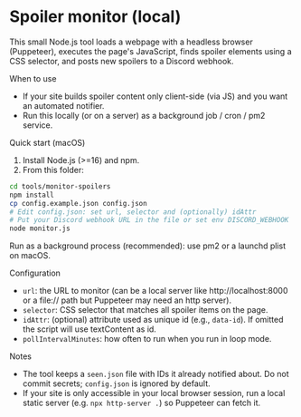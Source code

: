 Spoiler monitor (local)
=======================

This small Node.js tool loads a webpage with a headless browser (Puppeteer), executes the page's JavaScript, finds spoiler elements using a CSS selector, and posts new spoilers to a Discord webhook.

When to use
- If your site builds spoiler content only client-side (via JS) and you want an automated notifier.
- Run this locally (or on a server) as a background job / cron / pm2 service.

Quick start (macOS)
1. Install Node.js (>=16) and npm.
2. From this folder:

```bash
cd tools/monitor-spoilers
npm install
cp config.example.json config.json
# Edit config.json: set url, selector and (optionally) idAttr
# Put your Discord webhook URL in the file or set env DISCORD_WEBHOOK
node monitor.js
```

Run as a background process (recommended): use pm2 or a launchd plist on macOS.

Configuration
- `url`: the URL to monitor (can be a local server like http://localhost:8000 or a file:// path but Puppeteer may need an http server).
- `selector`: CSS selector that matches all spoiler items on the page.
- `idAttr`: (optional) attribute used as unique id (e.g., `data-id`). If omitted the script will use textContent as id.
- `pollIntervalMinutes`: how often to run when you run in loop mode.

Notes
- The tool keeps a `seen.json` file with IDs it already notified about. Do not commit secrets; `config.json` is ignored by default.
- If your site is only accessible in your local browser session, run a local static server (e.g. `npx http-server .`) so Puppeteer can fetch it.
